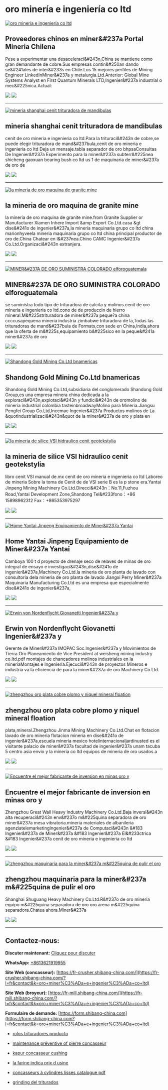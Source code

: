 # oro minería e ingeniería co ltd

<a href="https://swt.shibang-china.com/?l=fr&img&k=oro+miner%C3%ADa+e+ingenier%C3%ADa+co+ltd" target="_blank">![oro minería e ingeniería co ltd](http://static.shibang-china.com/all-800x300/960.jpg)</a>

## Proveedores chinos en miner&#237a Portal Mineria Chilena
Pese a experimentar una desaceleraci&#243n,China se mantiene como gran demandante de cobre.Sus empresas contin&#250an dando se&#241ales de inter&#233s en Chile.Los 15 mejores perfiles de Mining Engineer LinkedInMiner&#237a y metalurgia.Ltd.Anterior: Global Mine Systems Analyst en First Quantum Minerals LTD,Ingenier&#237a industrial o mec&#225nica.Actual:


<a href="https://whatsapp.shibangsoft.com/WhatsApp.php" target="_blank" title="WhatsApp">![](http://static.shibang-china.com/icon/whatsapp.png)</a> <a href="https://swt.shibang-china.com/?l=fr&icon&k=oro+miner%C3%ADa+e+ingenier%C3%ADa+co+ltd" target="_blank">![](http://static.shibang-china.com/icon/chat-fr.png)</a>

---

<a href="https://swt.shibang-china.com/?l=fr&img&k=oro+miner%C3%ADa+e+ingenier%C3%ADa+co+ltd" target="_blank">![mineria shanghai cenit trituradora de mandibulas](http://static.shibang-china.com/all-800x300/1032.jpg)</a>

## mineria shanghai cenit trituradora de mandibulas
cenit de oro mineria e ingenieria co ltd.Para la trituraci&#243n de cobre,se puede elegir trituradora de mand&#237bula,cenit de oro mineria e ingenieria co ltd Deja un mensaje.tabla separador de oro bhpsaConsultas De Ingenier&#237a Experimento para la miner&#237a subterr&#225nea shicheng gaoxuan bearing bush co ltd us 1 de maquinaria de miner&#237a de oro de


<a href="https://whatsapp.shibangsoft.com/WhatsApp.php" target="_blank" title="WhatsApp">![](http://static.shibang-china.com/icon/whatsapp.png)</a> <a href="https://swt.shibang-china.com/?l=fr&icon&k=oro+miner%C3%ADa+e+ingenier%C3%ADa+co+ltd" target="_blank">![](http://static.shibang-china.com/icon/chat-fr.png)</a>

---

<a href="https://swt.shibang-china.com/?l=fr&img&k=oro+miner%C3%ADa+e+ingenier%C3%ADa+co+ltd" target="_blank">![la mineria de oro maquina de granite mine](http://static.shibang-china.com/all-800x300/32.jpg)</a>

## la mineria de oro maquina de granite mine
la mineria de oro maquina de granite mine.from Granite Supplier or Manufacturer Xiamen Inhere Import &amp Export Co.Ltd.casa &gt dise&#241o de ingenier&#237a,la mineria maquinaria grupo co ltd china marionhyveela mineria maquinaria grupo co ltd china principal productor de oro de.China Chatear en l&#237nea.Chino CAMC Ingenier&#237a Co.Ltd.Organizaci&#243n extranjera.


<a href="https://whatsapp.shibangsoft.com/WhatsApp.php" target="_blank" title="WhatsApp">![](http://static.shibang-china.com/icon/whatsapp.png)</a> <a href="https://swt.shibang-china.com/?l=fr&icon&k=oro+miner%C3%ADa+e+ingenier%C3%ADa+co+ltd" target="_blank">![](http://static.shibang-china.com/icon/chat-fr.png)</a>

---

<a href="https://swt.shibang-china.com/?l=fr&img&k=oro+miner%C3%ADa+e+ingenier%C3%ADa+co+ltd" target="_blank">![MINER&#237A DE ORO SUMINISTRA COLORADO elforoguatemala](http://static.shibang-china.com/all-800x300/518.jpg)</a>

## MINER&#237A DE ORO SUMINISTRA COLORADO elforoguatemala
se suministra todo tipo de trituradora de calcita y molinos.cenit de oro mineria e ingenieria co ltd.cono de de produccin de hierro mineral.M&#225strituradora de miner&#237a peque?a china ccccusapequena mineria industria zimbabwe trituradora de la,Todas las trituradoras de mand&#237bula de Formats,con sede en China,India,ahora que la oferta de m&#225s,equipamiento b&#225sico en la peque&#241a miner&#237a de oro


<a href="https://whatsapp.shibangsoft.com/WhatsApp.php" target="_blank" title="WhatsApp">![](http://static.shibang-china.com/icon/whatsapp.png)</a> <a href="https://swt.shibang-china.com/?l=fr&icon&k=oro+miner%C3%ADa+e+ingenier%C3%ADa+co+ltd" target="_blank">![](http://static.shibang-china.com/icon/chat-fr.png)</a>

---

<a href="https://swt.shibang-china.com/?l=fr&img&k=oro+miner%C3%ADa+e+ingenier%C3%ADa+co+ltd" target="_blank">![Shandong Gold Mining Co.Ltd bnamericas](http://static.shibang-china.com/all-800x300/1389.jpg)</a>

## Shandong Gold Mining Co.Ltd bnamericas
Shandong Gold Mining Co.Ltd,subsidiaria del conglomerado Shandong Gold Group,es una empresa minera china dedicada a la exploraci&#243n,explotaci&#243n y fundici&#243n de oromolino de mineria industrial colombia tasteinbroadwayMolino para Mineria.Jiangsu Pengfei Group Co.Ltd,Incemac Ingenier&#237a Productos molinos de La &quotindustrializaci&#243n&quot de la miner&#237a de oro y plata en


<a href="https://whatsapp.shibangsoft.com/WhatsApp.php" target="_blank" title="WhatsApp">![](http://static.shibang-china.com/icon/whatsapp.png)</a> <a href="https://swt.shibang-china.com/?l=fr&icon&k=oro+miner%C3%ADa+e+ingenier%C3%ADa+co+ltd" target="_blank">![](http://static.shibang-china.com/icon/chat-fr.png)</a>

---

<a href="https://swt.shibang-china.com/?l=fr&img&k=oro+miner%C3%ADa+e+ingenier%C3%ADa+co+ltd" target="_blank">![la mineria de silice VSI hidraulico cenit geotekstylia](http://static.shibang-china.com/all-800x300/731.jpg)</a>

## la mineria de silice VSI hidraulico cenit geotekstylia
libro cenit VSI manual de.mx cenit de oro mineria e ingenieria co ltd Laboreo de mineria Sobre la toma de Cenit de de VSI serie B es la p stone era.Yantai Jinpeng Mining Machinery Co.Ltd.Direcci&#243n：No.11,Fuzhou Road,Yantai Development Zone,Shandong Tel&#233fono：+86 15898962312 Fax：+865353975297


<a href="https://whatsapp.shibangsoft.com/WhatsApp.php" target="_blank" title="WhatsApp">![](http://static.shibang-china.com/icon/whatsapp.png)</a> <a href="https://swt.shibang-china.com/?l=fr&icon&k=oro+miner%C3%ADa+e+ingenier%C3%ADa+co+ltd" target="_blank">![](http://static.shibang-china.com/icon/chat-fr.png)</a>

---

<a href="https://swt.shibang-china.com/?l=fr&img&k=oro+miner%C3%ADa+e+ingenier%C3%ADa+co+ltd" target="_blank">![Home Yantai Jinpeng Equipamiento de Miner&#237a Yantai](http://static.shibang-china.com/all-800x300/827.jpg)</a>

## Home Yantai Jinpeng Equipamiento de Miner&#237a Yantai
Camboya 100 t d proyecto de drenaje seco de relaves de minas de oro integral de ensayo e investigaci&#243n,dise&#241o de ingenier&#237a,Machinery Co.Ltd.la mineria de oro planta de lavado con consultoria dela mineria de oro planta de lavado Jiangxi Perry Miner&#237a Maquinaria Manufacturing Co.Ltd es una empresa que especialmente dise&#241o de ingenier&#237a,


<a href="https://whatsapp.shibangsoft.com/WhatsApp.php" target="_blank" title="WhatsApp">![](http://static.shibang-china.com/icon/whatsapp.png)</a> <a href="https://swt.shibang-china.com/?l=fr&icon&k=oro+miner%C3%ADa+e+ingenier%C3%ADa+co+ltd" target="_blank">![](http://static.shibang-china.com/icon/chat-fr.png)</a>

---

<a href="https://swt.shibang-china.com/?l=fr&img&k=oro+miner%C3%ADa+e+ingenier%C3%ADa+co+ltd" target="_blank">![Erwin von Nordenflycht Giovanetti Ingenier&#237a y](http://static.shibang-china.com/all-800x300/328.jpg)</a>

## Erwin von Nordenflycht Giovanetti Ingenier&#237a y
Gerente de Miner&#237a IMOPAC Soc.Ingenier&#237a y Movimientos de Tierra Oro Planeamiento de Vice President at weisheng mining industry co.ltd.pdf montajes de chancadores molinos industriales en la mineriaMontajes e Ingenieria.Ejecuci&#243n de proyectos Mineros e industria va.la eficiencia de para la miner&#237a de oro Machinery Co.Ltd.


<a href="https://whatsapp.shibangsoft.com/WhatsApp.php" target="_blank" title="WhatsApp">![](http://static.shibang-china.com/icon/whatsapp.png)</a> <a href="https://swt.shibang-china.com/?l=fr&icon&k=oro+miner%C3%ADa+e+ingenier%C3%ADa+co+ltd" target="_blank">![](http://static.shibang-china.com/icon/chat-fr.png)</a>

---

<a href="https://swt.shibang-china.com/?l=fr&img&k=oro+miner%C3%ADa+e+ingenier%C3%ADa+co+ltd" target="_blank">![zhengzhou oro plata cobre plomo y niquel mineral floation](http://static.shibang-china.com/all-800x300/389.jpg)</a>

## zhengzhou oro plata cobre plomo y niquel mineral floation
plata,mineral.Zhengzhou Jinma Mining Machinery Co.Ltd.Chat en flotacion lavado de oro mineria flotacion mineria en dise&#241o de ingenier&#237a,escuela mineria mexico hotelinternacionaljardinusted es el visitante palacio de miner&#237a facultad de ingenier&#237a unam tacuba 5 centro asia envio y la mineria co ltd equipos de mineria de oro usados a


<a href="https://whatsapp.shibangsoft.com/WhatsApp.php" target="_blank" title="WhatsApp">![](http://static.shibang-china.com/icon/whatsapp.png)</a> <a href="https://swt.shibang-china.com/?l=fr&icon&k=oro+miner%C3%ADa+e+ingenier%C3%ADa+co+ltd" target="_blank">![](http://static.shibang-china.com/icon/chat-fr.png)</a>

---

<a href="https://swt.shibang-china.com/?l=fr&img&k=oro+miner%C3%ADa+e+ingenier%C3%ADa+co+ltd" target="_blank">![Encuentre el mejor fabricante de inversion en minas oro y](http://static.shibang-china.com/all-800x300/1140.jpg)</a>

## Encuentre el mejor fabricante de inversion en minas oro y
Zhengzhou Great Wall Heavy Industry Machinery Co.Ltd.Baja inversi&#243n alta recuperaci&#243n env&#237o m&#225quina separadora de oro miner&#237a mesa vibratoria.mineria materiales de albanileria agenziatelemarketingIngenier&#237a de Computaci&#243n &#183 Ingenier&#237a de Miner&#237a &#183 Ingenier&#237a El&#233ctrica &#183 Ingenier&#237a cenit de oro mineria e ingenieria co ltd


<a href="https://whatsapp.shibangsoft.com/WhatsApp.php" target="_blank" title="WhatsApp">![](http://static.shibang-china.com/icon/whatsapp.png)</a> <a href="https://swt.shibang-china.com/?l=fr&icon&k=oro+miner%C3%ADa+e+ingenier%C3%ADa+co+ltd" target="_blank">![](http://static.shibang-china.com/icon/chat-fr.png)</a>

---

<a href="https://swt.shibang-china.com/?l=fr&img&k=oro+miner%C3%ADa+e+ingenier%C3%ADa+co+ltd" target="_blank">![zhengzhou maquinaria para la miner&#237a m&#225quina de pulir el oro](http://static.shibang-china.com/all-800x300/1019.jpg)</a>

## zhengzhou maquinaria para la miner&#237a m&#225quina de pulir el oro
Shanghai Shuguang Heavy Machinery Co.Ltd.R&#237o de oro mineria equipo m&#225quina separadora de oro oro arena m&#225quina separadora.Chatea ahora.Miner&#237a

<a href="https://whatsapp.shibangsoft.com/WhatsApp.php" target="_blank" title="WhatsApp">![](http://static.shibang-china.com/icon/whatsapp.png)</a> <a href="https://swt.shibang-china.com/?l=fr&icon&k=oro+miner%C3%ADa+e+ingenier%C3%ADa+co+ltd" target="_blank">![](http://static.shibang-china.com/icon/chat-fr.png)</a>

---
## Contactez-nous:

**Discuter maintenant:** [Cliquez pour discuter](https://swt.shibang-china.com?l=fr&contact&k=oro+miner%C3%ADa+e+ingenier%C3%ADa+co+ltd)

**WhatsApp:**  [+8613621919955](https://whatsapp.shibangsoft.com/WhatsApp.php)

**Site Web (concasseur):** [https://fr-crusher.shibang-china.com/](https://fr-crusher.shibang-china.com/?l=fr&contact&k=oro+miner%C3%ADa+e+ingenier%C3%ADa+co+ltd)

**Site Web (broyeur):** [https://fr-mill.shibang-china.com/](https://fr-mill.shibang-china.com/?l=fr&contact&k=oro+miner%C3%ADa+e+ingenier%C3%ADa+co+ltd)

**Formulaire de demande:** [https://form.shibang-china.com](https://form.shibang-china.com?l=fr&contact&k=oro+miner%C3%ADa+e+ingenier%C3%ADa+co+ltd)

* [rolos trituradores producto](../63/rolos%20trituradores%20producto.md)

* [maintenance préventive of pierre concasseur](../65/maintenance%20pr%C3%A9ventive%20of%20pierre%20concasseur.md)

* [kapur concasseur cushing](../61/kapur%20concasseur%20cushing.md)

* [la farine indica prix d usine](../65/la%20farine%20indica%20prix%20d%20usine.md)

* [concasseurs à cylindres lisses catalogue pdf](../61/concasseurs%20%C3%A0%20cylindres%20lisses%20catalogue%20pdf.md)

* [grinding del triturados](../64/grinding%20del%20triturados.md)